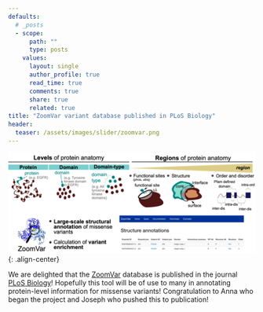 ```yaml
---
defaults:
  # _posts
  - scope:
      path: ""
      type: posts
    values:
      layout: single
      author_profile: true
      read_time: true
      comments: true
      share: true
      related: true
title: "ZoomVar variant database published in PLoS Biology"
header:
  teaser: /assets/images/slider/zoomvar.png
---
```


![image-center](/assets/images/slider/zoomvar.png){: .align-center}

We are delighted that the [ZoomVar](http://fraternalilab.kcl.ac.uk/ZoomVar) database is published in the journal [PLoS Biology](https://doi.org/10.1371/journal.pbio.3001207)! Hopefully this tool will be of use to many in annotating protein-level information for missense variants! Congratulation to Anna who began the project and Joseph who pushed this to publication!


